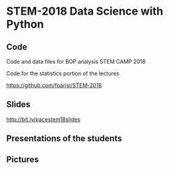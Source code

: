 # STEM-2018 Data Science with Python

## Code

Code and data files for BOP analysis STEM CAMP 2018

Code for the statistics portion of the lectures

https://github.com/fparisi/STEM-2018

## Slides

http://bit.ly/pacestem18slides

## Presentations of the students

## Pictures

